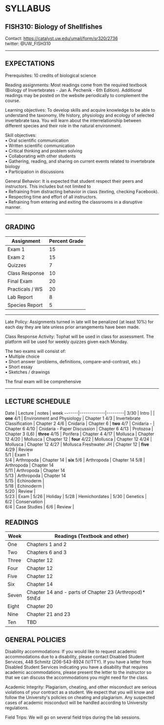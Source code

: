 # SYLLABUS 
## FISH310: Biology of Shellfishes 

Contact: https://catalyst.uw.edu/umail/form/sr320/2736			
twitter: @UW_FISH310

----
## EXPECTATIONS

Prerequisites: 10 credits of biological science

Reading assignments: 
Most readings come from the required textbook (Biology of Invertebrates - Jan A. Pechenik - 6th Edition). Additional readings may be posted on the website periodically to complement the course.

Learning objectives: 
To develop skills and acquire knowledge to be able to understand the taxonomy, life history, physiology and ecology of selected invertebrate taxa. You will learn about the interrelationship between different species and their role in the natural environment.

Skill objectives: 		
• Oral scientific communication      
• Written scientific communication       
• Critical thinking and problem solving 			
• Collaborating with other students 			
• Gathering, reading, and sharing on current events related to invertebrate biology 			
• Participation in discussions			

General Behavior: 
It is expected that student respect their peers and instructors. This includes but not limited to 			
• Refraining from distracting behavior in class (texting, checking Facebook). 	
• Respecting time and effort of all instructors. 			
• Refraining from entering and exiting the classrooms in a disruptive manner.		

---
## GRADING

Assignment	| Percent Grade 
------------------|-----------------
Exam 1	| 15
Exam 2	| 15
Quizzes	| 7
Class Response | 	10
Final Exam | 	20
Practicals / WS	| 20
Lab Report  |	8
Species Report |	5

--- 

Late Policy: 
Assignments turned in late will be penalized (at least 10%) for each day they are late unless prior arrangements have been made.

Class Response Activity: Tophat will be used in class for assessment. The platform will be used for weekly quizzes given each Monday.

The two exams will consist of:		
• Multiple choice 	
• Short answer (problems, definitions, compare-and-contrast, etc.) 	
• Short essay	
• Sketches / drawings			

The final exam will be comprehensive

---

## LECTURE SCHEDULE
Date |	Lecture |	notes | week
-------|-------------|---------|
 3/30	| Intro	 |  | **one**
4/1	 | Environment and Physiology	 | Chapter 1
4/3	 | Invertebrate Classification	 | Chapter 2
4/6	 | Cnidaria	 | Chapter 6  | **two**
4/7	 | Cnidaria -  | Chapter 6
4/10	 | Cnidaria - Paper Discussion	 | Chapter 6 
4/13	 | Protozoa	 | Chapter 3 (L6)   | **three**
4/15	 | Porifera	 | Chapter 4 
4/17	 | Mollusca	 | Chapter 12
4/20	 | Mollusca	 | Chapter 12  | **four**
4/22	 | Mollusca	 | Chapter 12 
4/24	 | Mollusca	 | Chapter 12 
4/27	 | Mollusca Freshwater JH	 | Chapter 12  | **five**
4/29	 | Review	 
5/1	 | Exam 1	 
5/4	 | Arthropoda | 	Chapter 14  | **six**
5/6	 | Arthropoda	 | Chapter 14 
5/8	 | Arthropoda	 | Chapter 14  
5/11	 | Arthropoda	 | Chapter 14  
5/13	 | Arthropoda	 | Chapter 14  
5/15	 | Echinoderm | 	 
5/18	 | Echinoderm	 |  
5/20	 | Review	 |  
5/23	 | Exam	  | 
5/26	 | Holiday	  | 
5/28	 | Hemichordates	  | 
5/30	 | Genetics	 |  
6/2	 | Conservation	 |  
6/4	 | Case Studies	  | 
6/6	 | Review	  | 


## READINGS

Week	| Readings (Textbook and other)
----------|--------------
One |	Chapters 1 and 2
Two	| Chapters 6 and 3
Three	| Chapter 12
Four | Chapter 12
Five	| Chapter 12
Six | Chapter 14
Seven	| Chapter 14 and - parts of Chapter 23 (Arthropod)* 5thEd
Eight |	Chapter 20
Nine |	Chapter 21 and 23
Ten	| TBD 


## GENERAL POLICIES

Disability accommodations: 
If you would like to request academic accommodations due to a disability, please contact Disabled Student Services, 448 Schmitz (206-543-8924 (V/TTY). If you have a letter from Disabled Student Services indicating you have a disability that requires academic accommodations, please present the letter to the instructor so that we can discuss the accommodations you might need for the class.

Academic Integrity: Plagiarism, cheating, and other misconduct are serious violations of your contract as a student. We expect that you will know and follow the University's policies on cheating and plagiarism. Any suspected cases of academic misconduct will be handled according to University regulations.

Field Trips: We will go on several field trips during the lab sessions.